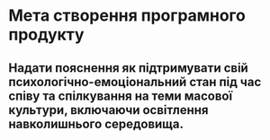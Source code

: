 # Мета створення програмного продукту
## Надати пояснення як підтримувати свій психологічно-емоціональний стан під час співу та спілкування на теми масової культури, включаючи освітлення навколишнього середовища. 
